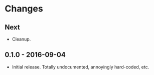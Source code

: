 # Changes

## Next

* Cleanup.

## 0.1.0 - 2016-09-04

* Initial release.  Totally undocumented, annoyingly hard-coded, etc.
